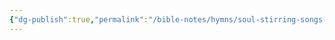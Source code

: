 ```yaml
---
{"dg-publish":true,"permalink":"/bible-notes/hymns/soul-stirring-songs-and-hymns/behold-he-comes/","title":"Behold, He Comes!"}
---
```



